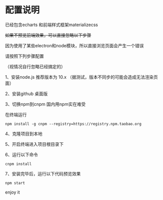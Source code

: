 # 配置说明

已经包含echarts 和前端样式框架materializecss

~~如果不预览前端效果，可以直接忽略以下步骤~~

因为使用了某些electron和node模块，所以直接浏览页面会产生一个错误


请按照下列步骤配置

（视情况自行忽略已经搞定的）

1、安装node.js    推荐版本为   10.x （据测试，版本不同步的可能会造成无法渲染页面）

2、安装github 桌面版    

3、切换npm到cnpm    国内用npm实在难受

在终端运行

```
npm install -g cnpm --registry=https://registry.npm.taobao.org
```

4、克隆项目到本地

5、开启终端进入项目根目录下

6、运行以下命令

```
cnpm install
```

7、安装完毕后，运行以下代码预览效果

```
npm start
```

enjoy it